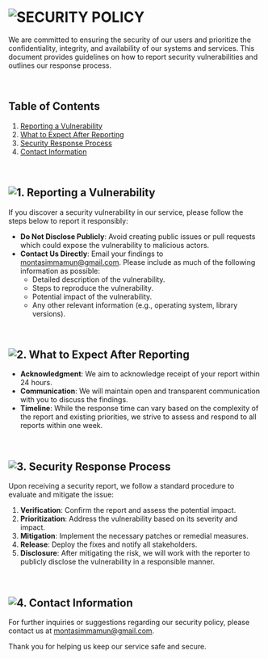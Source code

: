 [//]: # 'SECURITY POLICY'

# <img loading="lazy" src="https://readme-typing-svg.demolab.com?font=Poppins&weight=700&size=24&duration=1&pause=1&color=EB008B&center=true&vCenter=true&repeat=false&width=210&height=40&lines=SECURITY+POLICY" alt="SECURITY POLICY" />

We are committed to ensuring the security of our users and prioritize the confidentiality, integrity, and availability of our systems and services. This document provides guidelines on how to report security vulnerabilities and outlines our response process.

<br/>

## Table of Contents

1. [Reporting a Vulnerability](#1-reporting-a-vulnerability)
2. [What to Expect After Reporting](#2-what-to-expect-after-reporting)
3. [Security Response Process](#3-security-response-process)
4. [Contact Information](#4-contact-information)

<br/>

[//]: # '## 1. Reporting a Vulnerability'

## <img loading="lazy" src="https://readme-typing-svg.demolab.com?font=Poppins&weight=700&size=22&duration=1&pause=1&color=00B8B5&center=true&vCenter=true&repeat=false&width=305&height=40&lines=1.+Reporting+a+Vulnerability" alt="1. Reporting a Vulnerability" id="1-reporting-a-vulnerability" />

If you discover a security vulnerability in our service, please follow the steps below to report it responsibly:

- **Do Not Disclose Publicly**: Avoid creating public issues or pull requests which could expose the vulnerability to malicious actors.
- **Contact Us Directly**: Email your findings to [montasimmamun@gmail.com](mailto:montasimmamun@gmail.com). Please include as much of the following information as possible:
    - Detailed description of the vulnerability.
    - Steps to reproduce the vulnerability.
    - Potential impact of the vulnerability.
    - Any other relevant information (e.g., operating system, library versions).

<br/>

[//]: # '## 2. What to Expect After Reporting'

## <img loading="lazy" src="https://readme-typing-svg.demolab.com?font=Poppins&weight=700&size=22&duration=1&pause=1&color=00B8B5&center=true&vCenter=true&repeat=false&width=370&height=40&lines=2.+What+to+Expect+After+Reporting" alt="2. What to Expect After Reporting" id="2-what-to-expect-after-reporting" />

- **Acknowledgment**: We aim to acknowledge receipt of your report within 24 hours.
- **Communication**: We will maintain open and transparent communication with you to discuss the findings.
- **Timeline**: While the response time can vary based on the complexity of the report and existing priorities, we strive to assess and respond to all reports within one week.

<br/>

[//]: # '## 3. Security Response Process'

## <img loading="lazy" src="https://readme-typing-svg.demolab.com?font=Poppins&weight=700&size=22&duration=1&pause=1&color=00B8B5&center=true&vCenter=true&repeat=false&width=325&height=40&lines=3.+Security+Response+Process" alt="3. Security Response Process" id="3-security-response-process" />

Upon receiving a security report, we follow a standard procedure to evaluate and mitigate the issue:

1. **Verification**: Confirm the report and assess the potential impact.
2. **Prioritization**: Address the vulnerability based on its severity and impact.
3. **Mitigation**: Implement the necessary patches or remedial measures.
4. **Release**: Deploy the fixes and notify all stakeholders.
5. **Disclosure**: After mitigating the risk, we will work with the reporter to publicly disclose the vulnerability in a responsible manner.

<br/>

[//]: # '## 4. Contact Information'

## <img loading="lazy" src="https://readme-typing-svg.demolab.com?font=Poppins&weight=700&size=22&duration=1&pause=1&color=00B8B5&center=true&vCenter=true&repeat=false&width=255&height=40&lines=4.+Contact+Information" alt="4. Contact Information" id="4-contact-information" />

For further inquiries or suggestions regarding our security policy, please contact us at [montasimmamun@gmail.com](mailto:montasimmamun@gmail.com).

Thank you for helping us keep our service safe and secure.
